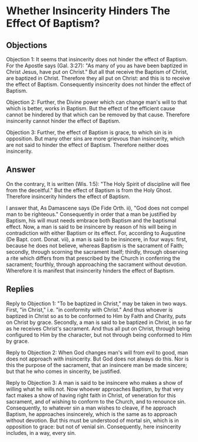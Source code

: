 # Whether Insincerity Hinders The Effect Of Baptism?

## Objections

Objection 1: It seems that insincerity does not hinder the effect of Baptism. For the Apostle says (Gal. 3:27): "As many of you as have been baptized in Christ Jesus, have put on Christ." But all that receive the Baptism of Christ, are baptized in Christ. Therefore they all put on Christ: and this is to receive the effect of Baptism. Consequently insincerity does not hinder the effect of Baptism.

Objection 2: Further, the Divine power which can change man's will to that which is better, works in Baptism. But the effect of the efficient cause cannot be hindered by that which can be removed by that cause. Therefore insincerity cannot hinder the effect of Baptism.

Objection 3: Further, the effect of Baptism is grace, to which sin is in opposition. But many other sins are more grievous than insincerity, which are not said to hinder the effect of Baptism. Therefore neither does insincerity.

## Answer

On the contrary, It is written (Wis. 1:5): "The Holy Spirit of discipline will flee from the deceitful." But the effect of Baptism is from the Holy Ghost. Therefore insincerity hinders the effect of Baptism.

I answer that, As Damascene says (De Fide Orth. ii), "God does not compel man to be righteous." Consequently in order that a man be justified by Baptism, his will must needs embrace both Baptism and the baptismal effect. Now, a man is said to be insincere by reason of his will being in contradiction with either Baptism or its effect. For, according to Augustine (De Bapt. cont. Donat. vii), a man is said to be insincere, in four ways: first, because he does not believe, whereas Baptism is the sacrament of Faith; secondly, through scorning the sacrament itself; thirdly, through observing a rite which differs from that prescribed by the Church in conferring the sacrament; fourthly, through approaching the sacrament without devotion. Wherefore it is manifest that insincerity hinders the effect of Baptism.

## Replies

Reply to Objection 1: "To be baptized in Christ," may be taken in two ways. First, "in Christ," i.e. "in conformity with Christ." And thus whoever is baptized in Christ so as to be conformed to Him by Faith and Charity, puts on Christ by grace. Secondly, a man is said to be baptized in Christ, in so far as he receives Christ's sacrament. And thus all put on Christ, through being configured to Him by the character, but not through being conformed to Him by grace.

Reply to Objection 2: When God changes man's will from evil to good, man does not approach with insincerity. But God does not always do this. Nor is this the purpose of the sacrament, that an insincere man be made sincere; but that he who comes in sincerity, be justified.

Reply to Objection 3: A man is said to be insincere who makes a show of willing what he wills not. Now whoever approaches Baptism, by that very fact makes a show of having right faith in Christ, of veneration for this sacrament, and of wishing to conform to the Church, and to renounce sin. Consequently, to whatever sin a man wishes to cleave, if he approach Baptism, he approaches insincerely, which is the same as to approach without devotion. But this must be understood of mortal sin, which is in opposition to grace: but not of venial sin. Consequently, here insincerity includes, in a way, every sin.